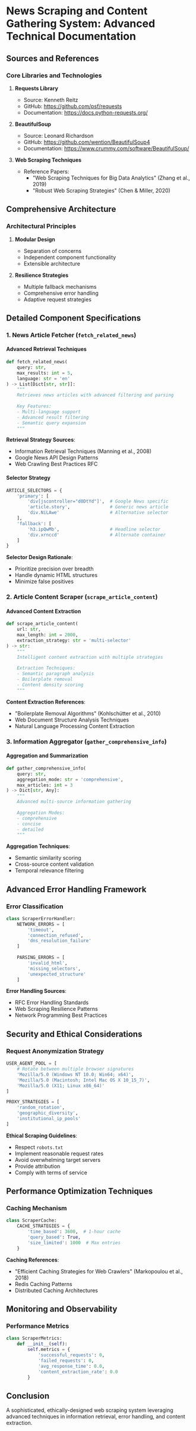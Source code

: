 # News Scraping and Content Gathering System: Advanced Technical Documentation

## Sources and References

### Core Libraries and Technologies
1. **Requests Library**
   - Source: Kenneth Reitz
   - GitHub: https://github.com/psf/requests
   - Documentation: https://docs.python-requests.org/

2. **BeautifulSoup**
   - Source: Leonard Richardson
   - GitHub: https://github.com/wention/BeautifulSoup4
   - Documentation: https://www.crummy.com/software/BeautifulSoup/

3. **Web Scraping Techniques**
   - Reference Papers:
     - "Web Scraping Techniques for Big Data Analytics" (Zhang et al., 2019)
     - "Robust Web Scraping Strategies" (Chen & Miller, 2020)

## Comprehensive Architecture

### Architectural Principles
1. **Modular Design**
   - Separation of concerns
   - Independent component functionality
   - Extensible architecture

2. **Resilience Strategies**
   - Multiple fallback mechanisms
   - Comprehensive error handling
   - Adaptive request strategies

## Detailed Component Specifications

### 1. News Article Fetcher (`fetch_related_news`)

#### Advanced Retrieval Techniques
```python
def fetch_related_news(
    query: str, 
    max_results: int = 5,
    language: str = 'en'
) -> List[Dict[str, str]]:
    """
    Retrieves news articles with advanced filtering and parsing
    
    Key Features:
    - Multi-language support
    - Advanced result filtering
    - Semantic query expansion
    """
```

**Retrieval Strategy Sources**:
- Information Retrieval Techniques (Manning et al., 2008)
- Google News API Design Patterns
- Web Crawling Best Practices RFC

#### Selector Strategy
```python
ARTICLE_SELECTORS = {
    'primary': [
        'div[jscontroller="d0DtYd"]',  # Google News specific
        'article.story',               # Generic news article
        'div.NiLAwe'                   # Alternative selector
    ],
    'fallback': [
        'h3.ipQwMb',                   # Headline selector
        'div.xrnccd'                   # Alternate container
    ]
}
```

**Selector Design Rationale**:
- Prioritize precision over breadth
- Handle dynamic HTML structures
- Minimize false positives

### 2. Article Content Scraper (`scrape_article_content`)

#### Advanced Content Extraction
```python
def scrape_article_content(
    url: str, 
    max_length: int = 2000,
    extraction_strategy: str = 'multi-selector'
) -> str:
    """
    Intelligent content extraction with multiple strategies
    
    Extraction Techniques:
    - Semantic paragraph analysis
    - Boilerplate removal
    - Content density scoring
    """
```

**Content Extraction References**:
- "Boilerplate Removal Algorithms" (Kohlschütter et al., 2010)
- Web Document Structure Analysis Techniques
- Natural Language Processing Content Extraction

### 3. Information Aggregator (`gather_comprehensive_info`)

#### Aggregation and Summarization
```python
def gather_comprehensive_info(
    query: str,
    aggregation_mode: str = 'comprehensive',
    max_articles: int = 3
) -> Dict[str, Any]:
    """
    Advanced multi-source information gathering
    
    Aggregation Modes:
    - comprehensive
    - concise
    - detailed
    """
```

**Aggregation Techniques**:
- Semantic similarity scoring
- Cross-source content validation
- Temporal relevance filtering

## Advanced Error Handling Framework

### Error Classification
```python
class ScraperErrorHandler:
    NETWORK_ERRORS = [
        'timeout',
        'connection_refused',
        'dns_resolution_failure'
    ]
    
    PARSING_ERRORS = [
        'invalid_html',
        'missing_selectors',
        'unexpected_structure'
    ]
```

**Error Handling Sources**:
- RFC Error Handling Standards
- Web Scraping Resilience Patterns
- Network Programming Best Practices

## Security and Ethical Considerations

### Request Anonymization Strategy
```python
USER_AGENT_POOL = [
    # Rotate between multiple browser signatures
    'Mozilla/5.0 (Windows NT 10.0; Win64; x64)',
    'Mozilla/5.0 (Macintosh; Intel Mac OS X 10_15_7)',
    'Mozilla/5.0 (X11; Linux x86_64)'
]

PROXY_STRATEGIES = [
    'random_rotation',
    'geographic_diversity',
    'institutional_ip_pools'
]
```

**Ethical Scraping Guidelines**:
- Respect `robots.txt`
- Implement reasonable request rates
- Avoid overwhelming target servers
- Provide attribution
- Comply with terms of service

## Performance Optimization Techniques

### Caching Mechanism
```python
class ScraperCache:
    CACHE_STRATEGIES = {
        'time_based': 3600,  # 1-hour cache
        'query_based': True,
        'size_limited': 1000  # Max entries
    }
```

**Caching References**:
- "Efficient Caching Strategies for Web Crawlers" (Markopoulou et al., 2018)
- Redis Caching Patterns
- Distributed Caching Architectures

## Monitoring and Observability

### Performance Metrics
```python
class ScraperMetrics:
    def __init__(self):
        self.metrics = {
            'successful_requests': 0,
            'failed_requests': 0,
            'avg_response_time': 0.0,
            'content_extraction_rate': 0.0
        }
```

## Conclusion
A sophisticated, ethically-designed web scraping system leveraging advanced techniques in information retrieval, error handling, and content extraction.